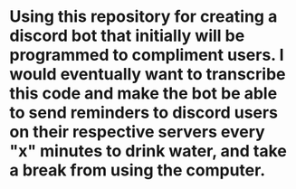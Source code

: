 # Using this repository for creating a discord bot that initially will be programmed to compliment users. I would eventually want to transcribe this code and make the bot be able to send reminders to discord users on their respective servers every "x" minutes to drink water, and take a break from using the computer.
